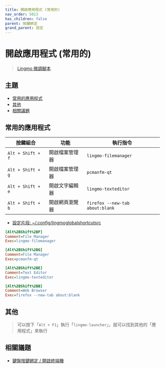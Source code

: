 ```yaml
---
title: 開啟應用程式 (常用的)
nav_order: 5013
has_children: false
parent: 按鍵綁定
grand_parent: 設定
---
```



# 開啟應用程式 (常用的)

> [Lingmo 微調腳本](https://github.com/samwhelp/lingmo-adjustment/tree/main/prototype/main/lingmo-config/locale/en_us/Lingmo-Dark)




## 主題

* [常用的應用程式](#常用的應用程式)
* [其他](#其他)
* [相關議題](#相關議題)



## 常用的應用程式

| 按鍵組合          | 功能           | 執行指令                        |
| ----------------- | -------------- | ------------------------------- |
| `Alt + Shift + f` | 開啟檔案管理器 | `lingmo-filemanager`            |
| `Alt + Shift + g` | 開啟檔案管理器 | `pcmanfm-qt`                    |
| `Alt + Shift + e` | 開啟文字編輯器 | `lingmo-texteditor`             |
| `Alt + Shift + b` | 開啟網頁瀏覽器 | `firefox --new-tab about:blank` |


* [設定片段: ~/.config/lingmoglobalshortcutsrc](https://github.com/samwhelp/lingmo-adjustment/blob/main/prototype/main/lingmo-config/locale/en_us/Lingmo-Dark/asset/overlay/etc/skel/.config/lingmoglobalshortcutsrc#L42-L56)

``` ini
[Alt%2BShift%2BF]
Comment=File Manager
Exec=lingmo-filemanager

[Alt%2BShift%2BG]
Comment=File Manager
Exec=pcmanfm-qt

[Alt%2BShift%2BE]
Comment=Text Editor
Exec=lingmo-texteditor

[Alt%2BShift%2BB]
Comment=Web Browser
Exec=firefox --new-tab about:blank
```




## 其他

> 可以按下「`Alt + F1`」執行「`lingmo-launcher`」，就可以找到其他的「應用程式」來執行




## 相關議題

* [鍵盤按鍵綁定 / 開啟終端機](https://samwhelp.github.io/note-about-lingmo/read/config/keybind/application-launch-terminal.html)
